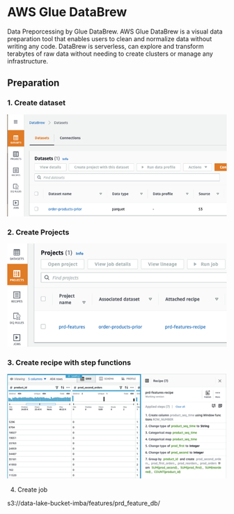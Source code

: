 # AWS Glue DataBrew 
Data Preporcessing by Glue DataBrew. AWS Glue DataBrew is a visual data preparation tool that enables users to clean and normalize data without writing any code. DataBrew is serverless, can explore and transform terabytes of raw data without needing to create clusters or manage any infrastructure.

## Preparation 
### 1. Create dataset
![](/Project_part3_v3/assets/create-dataset.png)

### 2. Create Projects
![](/Project_part3_v3/assets/create-project.png)

### 3. Create recipe with step functions
![](/Project_part3_v3/assets/create-recipe.png)

4. Create job

s3://data-lake-bucket-imba/features/prd_feature_db/